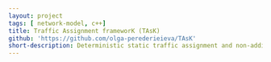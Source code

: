 ```yaml
---
layout: project
tags: [ network-model, c++]
title: Traffic Assignment frameworK (TAsK)
github: 'https://github.com/olga-perederieieva/TAsK'
short-description: Deterministic static traffic assignment and non-additive traffic assignment software.
---
```

